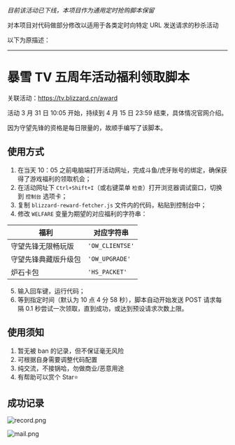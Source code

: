 *目前该活动已下线，本项目作为通用定时抢购脚本保留*

对本项目对代码做部分修改以适用于各类定时向特定 URL 发送请求的秒杀活动

以下为原描述：

---

# 暴雪 TV 五周年活动福利领取脚本

关联活动：<https://tv.blizzard.cn/award>

活动 3 月 31 日 10:05 开始，持续到 4 月 15 日 23:59 结束，具体情况官网介绍。

因为守望先锋的资格是每日限量的，故顺手编写了该脚本。

## 使用方式

1. 在当天 10：05 之前电脑端打开活动网址，完成斗鱼/虎牙账号的绑定，确保获得了游戏福利的领取机会；
2. 在活动网址下 `Ctrl+Shift+I`（或右键菜单 `检查`）打开浏览器调试窗口，切换到 `控制台` 选项卡；
3. 复制 `blizzard-reward-fetcher.js` 文件内的代码，粘贴到控制台中；
4. 修改 `WELFARE` 变量为期望的对应福利的字符串：

| 福利                 | 对应字符串      |
| -------------------- | --------------- |
| 守望先锋无限畅玩版   | `'OW_CLIENTSE'` |
| 守望先锋典藏版升级包 | `'OW_UPGRADE'`  |
| 炉石卡包             | `'HS_PACKET'`   |

5. 输入回车键，运行代码；
6. 等到指定时间（默认为 10 点 4 分 58 秒），脚本自动开始发送 POST 请求每隔 0.1 秒尝试一次领取，直到成功，或达到预设请求次数上限。

## 使用须知

1. 暂无被 ban 的记录，但不保证毫无风险
2. 可根据自身需要调整代码配置
3. 纯交流，不接锅哈，勿做商业/恶意用途
4. 有帮助可以赏个 Star⭐

## 成功记录

![record.png](https://i.loli.net/2021/04/02/oLsRIS3gD5JHzA6.png)

![mail.png](https://i.loli.net/2021/04/02/lTRSIY9WOXPsB2A.png)
